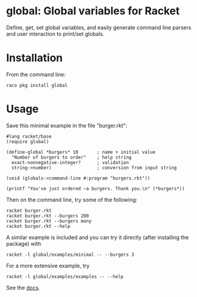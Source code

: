 global: Global variables for Racket
======

Define, get, set global variables, and easily generate command line parsers and user interaction to print/set globals.

# Installation
From the command line:
```
raco pkg install global
```

# Usage


Save this minimal example in the file "burger.rkt":
```racket
#lang racket/base
(require global)

(define-global *burgers* 10       ; name + initial value
  "Number of burgers to order"    ; help string
  exact-nonnegative-integer?      ; validation
  string->number)                 ; conversion from input string

(void (globals->command-line #:program "burgers.rkt"))

(printf "You've just ordered ~a burgers. Thank you.\n" (*burgers*))
```
Then on the command line, try some of the following:
```shell
racket burger.rkt 
racket burger.rkt --burgers 200
racket burger.rkt --burgers many
racket burger.rkt --help
```
A similar example is included and you can try it directly (after installing the package) with
```shell
racket -l global/examples/minimal -- --burgers 3
```
For a more extensive example, try
```shell
racket -l global/examples/examples -- --help
```

See the [docs](https://pkg-build.racket-lang.org/doc/global@global/index.html).

